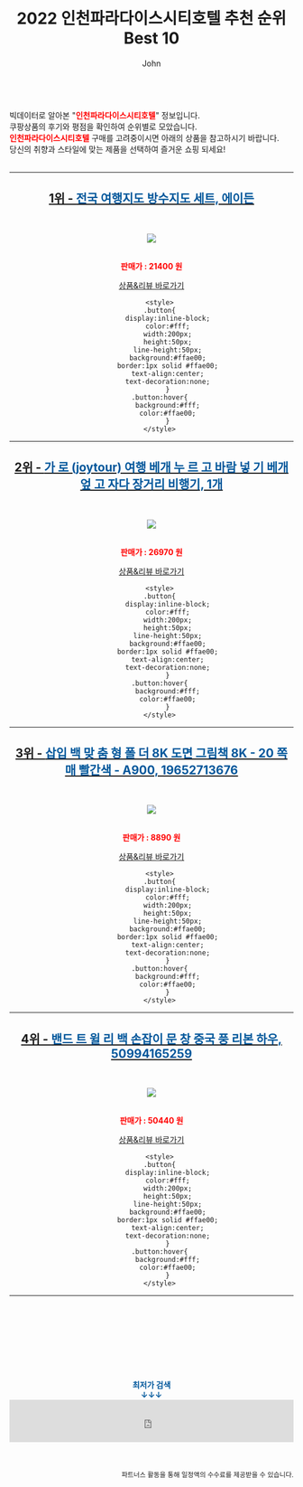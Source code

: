 ﻿---
layout: post
title:  "2022 인천파라다이스시티호텔 추천 순위Best 10"
author: John
categories: [ 여가/생활편의 ]
tags: [ 인천파라다이스시티호텔 ]
image: https://static.coupangcdn.com/image/retail/images/10150499517985400-ece847e7-96f9-4f4c-9ecc-eb03ec1f5e4a.jpg 
description: "2022 인천파라다이스시티호텔 추천 순위Best 10 관련 상품으로 가장 고객 선호도가 높은 제품입니다."
toc: true
toc_sticky: true
---

<br>
빅데이터로 알아본 "<b><font color='#ff0000'>인천파라다이스시티호텔</font></b>" 정보입니다.
<br>
쿠팡상품의 후기와 평점을 확인하여 순위별로 모았습니다.
<br>
<b><font color='#ff0000'>인천파라다이스시티호텔</font></b>  구매를 고려중이시면 아래의 상품을 참고하시기 바랍니다.
<br>
당신의 취향과 스타일에 맞는 제품을 선택하여 즐거운 쇼핑 되세요!
<br><br>
<hr>
<p>
    
<center><h2><a href="https://link.coupang.com/re/AFFSDP?lptag=AF7307611&pageKey=1294167504&itemId=2306237990&vendorItemId=70303108406&traceid=V0-153-557512cbe25c93da" target="_blank"><b>1위 - <font color='#01579B'>전국 여행지도 방수지도 세트, 에이든</font></b></a></h2><br>

<a href="https://link.coupang.com/re/AFFSDP?lptag=AF7307611&pageKey=1294167504&itemId=2306237990&vendorItemId=70303108406&traceid=V0-153-557512cbe25c93da" target="_blank"><img src="https://static.coupangcdn.com/image/retail/images/10150499517985400-ece847e7-96f9-4f4c-9ecc-eb03ec1f5e4a.jpg"></a><br><br>

<b><font color='#ff0000'>판매가 : 21400 원</font></b><br>

<a href="https://link.coupang.com/re/AFFSDP?lptag=AF7307611&pageKey=1294167504&itemId=2306237990&vendorItemId=70303108406&traceid=V0-153-557512cbe25c93da" target="_blank" class="button">상품&리뷰 바로가기</a><p>

        <style>
        .button{
            display:inline-block;
            color:#fff;
            width:200px;
            height:50px;
            line-height:50px;
            background:#ffae00;
            border:1px solid #ffae00;
            text-align:center;
            text-decoration:none;
            }
        .button:hover{
            background:#fff;
            color:#ffae00;
            }
        </style>

<hr>

<center><h2><a href="https://link.coupang.com/re/AFFSDP?lptag=AF7307611&pageKey=5227768851&itemId=7350457923&vendorItemId=74641646220&traceid=V0-153-815cd3bbfac17d98" target="_blank"><b>2위 - <font color='#01579B'>가 로 (joytour) 여행 베개 누 르 고 바람 넣 기 베개 엎 고 자다 장거리 비행기, 1개</font></b></a></h2><br>

<a href="https://link.coupang.com/re/AFFSDP?lptag=AF7307611&pageKey=5227768851&itemId=7350457923&vendorItemId=74641646220&traceid=V0-153-815cd3bbfac17d98" target="_blank"><img src="https://static.coupangcdn.com/image/vendor_inventory/e741/6fc48bfe202f48098265d91d11c9d66564b049f40847b0a3de16675aa1ba.jpg"></a><br><br>

<b><font color='#ff0000'>판매가 : 26970 원</font></b><br>

<a href="https://link.coupang.com/re/AFFSDP?lptag=AF7307611&pageKey=5227768851&itemId=7350457923&vendorItemId=74641646220&traceid=V0-153-815cd3bbfac17d98" target="_blank" class="button">상품&리뷰 바로가기</a><p>

        <style>
        .button{
            display:inline-block;
            color:#fff;
            width:200px;
            height:50px;
            line-height:50px;
            background:#ffae00;
            border:1px solid #ffae00;
            text-align:center;
            text-decoration:none;
            }
        .button:hover{
            background:#fff;
            color:#ffae00;
            }
        </style>

<hr>

<center><h2><a href="https://link.coupang.com/re/AFFSDP?lptag=AF7307611&pageKey=5498787273&itemId=8536100666&vendorItemId=75823514528&traceid=V0-153-f320e06e6d11dc92" target="_blank"><b>3위 - <font color='#01579B'>삽입 백 맞 춤 형 폴 더 8K 도면 그림책 8K - 20 쪽 매 빨간색 - A900, 19652713676</font></b></a></h2><br>

<a href="https://link.coupang.com/re/AFFSDP?lptag=AF7307611&pageKey=5498787273&itemId=8536100666&vendorItemId=75823514528&traceid=V0-153-f320e06e6d11dc92" target="_blank"><img src="https://static.coupangcdn.com/image/vendor_inventory/7478/973f95c5e1838459a61eaa835453bb0e3d6addcdf77828ababdf5149c57a.jpg"></a><br><br>

<b><font color='#ff0000'>판매가 : 8890 원</font></b><br>

<a href="https://link.coupang.com/re/AFFSDP?lptag=AF7307611&pageKey=5498787273&itemId=8536100666&vendorItemId=75823514528&traceid=V0-153-f320e06e6d11dc92" target="_blank" class="button">상품&리뷰 바로가기</a><p>

        <style>
        .button{
            display:inline-block;
            color:#fff;
            width:200px;
            height:50px;
            line-height:50px;
            background:#ffae00;
            border:1px solid #ffae00;
            text-align:center;
            text-decoration:none;
            }
        .button:hover{
            background:#fff;
            color:#ffae00;
            }
        </style>

<hr>

<center><h2><a href="https://link.coupang.com/re/AFFSDP?lptag=AF7307611&pageKey=5643605391&itemId=9212059272&vendorItemId=76497747478&traceid=V0-153-e7e5d057ee6447c2" target="_blank"><b>4위 - <font color='#01579B'>밴드 트 윌 리 백 손잡이 문 창 중국 풍 리본 하우, 50994165259</font></b></a></h2><br>

<a href="https://link.coupang.com/re/AFFSDP?lptag=AF7307611&pageKey=5643605391&itemId=9212059272&vendorItemId=76497747478&traceid=V0-153-e7e5d057ee6447c2" target="_blank"><img src="https://static.coupangcdn.com/image/vendor_inventory/2325/3c2bbf5a032fb48c2aa78bf0619e28d3dc0ae7d4721bacaf99eea37eee5e.jpg"></a><br><br>

<b><font color='#ff0000'>판매가 : 50440 원</font></b><br>

<a href="https://link.coupang.com/re/AFFSDP?lptag=AF7307611&pageKey=5643605391&itemId=9212059272&vendorItemId=76497747478&traceid=V0-153-e7e5d057ee6447c2" target="_blank" class="button">상품&리뷰 바로가기</a><p>

        <style>
        .button{
            display:inline-block;
            color:#fff;
            width:200px;
            height:50px;
            line-height:50px;
            background:#ffae00;
            border:1px solid #ffae00;
            text-align:center;
            text-decoration:none;
            }
        .button:hover{
            background:#fff;
            color:#ffae00;
            }
        </style>

<hr>

<br><br><br><br><br><br><br>
<center><b><font color='#01579B' size='medium'>최저가 검색<br>
↓↓↓</font></b></center>
<center><iframe src="https://coupa.ng/b1Tbjx" width="100%" height="75" frameborder="0" scrolling="no" referrerpolicy="unsafe-url"></iframe></center>
<br><br>
<p>
<small>
    <div align="right">파트너스 활동을 통해 일정액의 수수료를 제공받을 수 있습니다.</div>
</small>
</p>
